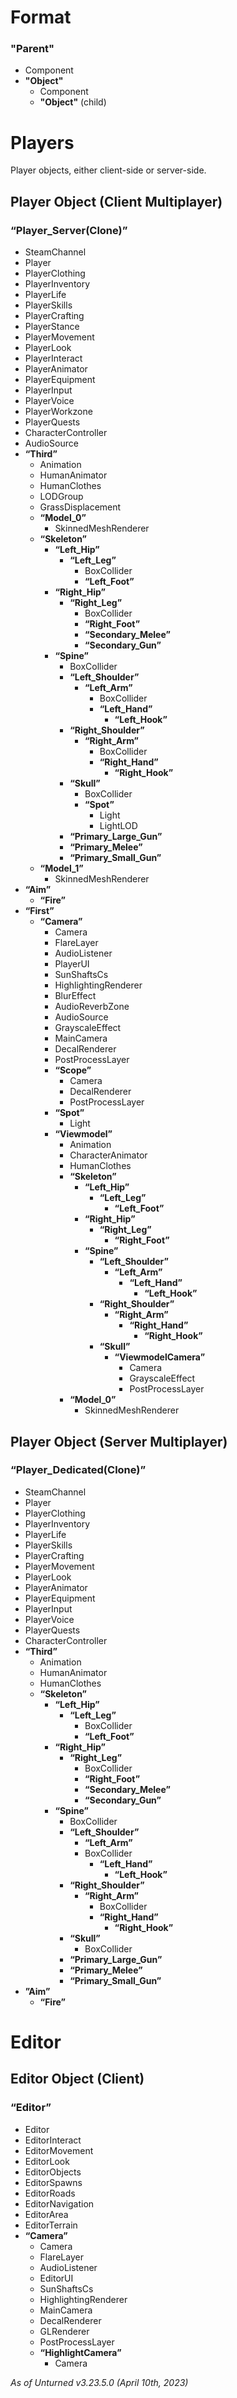 # Format
### "Parent"
- Component
- **"Object"**
    - Component
    - **"Object"** (child)
    
# Players
Player objects, either client-side or server-side.
## Player Object (Client Multiplayer)
### “Player_Server(Clone)”
-	SteamChannel
-	Player
-	PlayerClothing
-	PlayerInventory
-	PlayerLife
-	PlayerSkills
-	PlayerCrafting
-	PlayerStance
-	PlayerMovement
-	PlayerLook
-	PlayerInteract
-	PlayerAnimator
-	PlayerEquipment
-	PlayerInput
-	PlayerVoice
-	PlayerWorkzone
-	PlayerQuests
-	CharacterController
-	AudioSource
-	**“Third”**
    - Animation
    - HumanAnimator
    - HumanClothes
    - LODGroup
    - GrassDisplacement
    - **“Model_0”**
        - SkinnedMeshRenderer
    - **“Skeleton”**
        - **“Left_Hip”**
            - **“Left_Leg”**
                - BoxCollider
                - **“Left_Foot”**
        - **“Right_Hip”**
            - **“Right_Leg”**
                - BoxCollider
                - **“Right_Foot”**
                - **“Secondary_Melee”**
                - **“Secondary_Gun”**
        - **“Spine”**
            - BoxCollider
            - **“Left_Shoulder”**
                - **“Left_Arm”**
                    - BoxCollider
                    - **“Left_Hand”**
                        - **“Left_Hook”**
            - **“Right_Shoulder”**
                - **“Right_Arm”**
                    - BoxCollider
                    - **“Right_Hand”**
                        - **“Right_Hook”**
            - **“Skull”**
                - BoxCollider
                - **“Spot”**
                    - Light
                    - LightLOD
            - **“Primary_Large_Gun”**
            - **“Primary_Melee”**
            - **“Primary_Small_Gun”**
    - **“Model_1”**
        - SkinnedMeshRenderer
- **“Aim”**
    - **“Fire”**
- **“First”**
    - **“Camera”**
        - Camera
        - FlareLayer
        - AudioListener
        - PlayerUI
        - SunShaftsCs
        - HighlightingRenderer
        - BlurEffect
        - AudioReverbZone
        - AudioSource
        - GrayscaleEffect
        - MainCamera
        - DecalRenderer
        - PostProcessLayer
        - **“Scope”**
            - Camera
            - DecalRenderer
            - PostProcessLayer
        - **“Spot”**
            - Light
        - **“Viewmodel”**
            - Animation
            - CharacterAnimator
            - HumanClothes
            - **“Skeleton”**
                - **“Left_Hip”**
                    - **“Left_Leg”**
                        - **“Left_Foot”**
                - **“Right_Hip”**
                    - **“Right_Leg”**
                        - **“Right_Foot”**
                - **“Spine”**
                    - **“Left_Shoulder”**
                        - **“Left_Arm”**
                            - **“Left_Hand”**
                                - **“Left_Hook”**
                    - **“Right_Shoulder”**
                        - **“Right_Arm”**
                            - **“Right_Hand”**
                                - **“Right_Hook”**
                    - **“Skull”**
                        - **“ViewmodelCamera”**
                            - Camera
                            - GrayscaleEffect
                            - PostProcessLayer
            - **“Model_0”**
                - SkinnedMeshRenderer

## Player Object (Server Multiplayer)
### “Player_Dedicated(Clone)”
-	SteamChannel
-	Player
-	PlayerClothing
-	PlayerInventory
-	PlayerLife
-	PlayerSkills
-	PlayerCrafting
-	PlayerMovement
-	PlayerLook
-	PlayerAnimator
-	PlayerEquipment
-	PlayerInput
-	PlayerVoice
-	PlayerQuests
-	CharacterController
-	**“Third”**
    -	Animation
    -	HumanAnimator
    -	HumanClothes
    -	**“Skeleton”**
        -	**“Left_Hip”**
            -	**“Left_Leg”**
                -	BoxCollider
                -	**“Left_Foot”**
        -	**“Right_Hip”**
            -	**“Right_Leg”**
                -	BoxCollider
                -	**“Right_Foot”**
                -	**“Secondary_Melee”**
                -	**“Secondary_Gun”**
        -	**“Spine”**
            -	BoxCollider
            -	**“Left_Shoulder”**
                -	**“Left_Arm”**
                -	BoxCollider
                    -	**“Left_Hand”**
                        -	**“Left_Hook”**
            -	**“Right_Shoulder”**
                -	**“Right_Arm”**
                    -	BoxCollider
                    -	**“Right_Hand”**
                        -	**“Right_Hook”**
            -	**“Skull”**
                -	BoxCollider
            -	**“Primary_Large_Gun”**
            -	**“Primary_Melee”**
            -	**“Primary_Small_Gun”**
-	**”Aim”**
    -	**“Fire”**

# Editor
## Editor Object (Client)
### “Editor”
-	Editor
-	EditorInteract
-	EditorMovement
-	EditorLook
-	EditorObjects
-	EditorSpawns
-	EditorRoads
-	EditorNavigation
-	EditorArea
-	EditorTerrain
-	**“Camera”**
    -	Camera
    -	FlareLayer
    -	AudioListener
    -	EditorUI
    -	SunShaftsCs
    -	HighlightingRenderer
    -	MainCamera
    -	DecalRenderer
    -	GLRenderer
    -	PostProcessLayer
    -	**“HighlightCamera”**
        -	Camera

*As of Unturned v3.23.5.0 (April 10th, 2023)*
